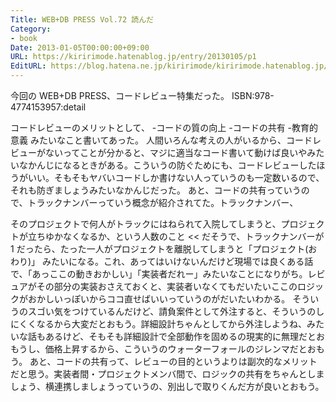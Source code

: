 ```yaml
---
Title: WEB+DB PRESS Vol.72 読んだ
Category:
- book
Date: 2013-01-05T00:00:00+09:00
URL: https://kiririmode.hatenablog.jp/entry/20130105/p1
EditURL: https://blog.hatena.ne.jp/kiririmode/kiririmode.hatenablog.jp/atom/entry/8454420450078210018
---
```



今回の WEB+DB PRESS、コードレビュー特集だった。
ISBN:978-4774153957:detail

コードレビューのメリットとして、
-コードの質の向上
-コードの共有
-教育的意義
みたいなこと書いてあった。
人間いろんな考えの人がいるから、コードレビューがないってことが分かると、マジに適当なコード書いて動けば良いやみたいなかんじになるときがある。こういうの防ぐためにも、コードレビューしたほうがいい。そもそもヤバいコードしか書けない人っていうのも一定数いるので、それも防ぎましょうみたいなかんじだった。
あと、コードの共有っていうので、トラックナンバーっていう概念が紹介されてた。トラックナンバー、
>>
そのプロジェクトで何人がトラックにはねられて入院してしまうと、プロジェクトが立ちゆかなくなるか、という人数のこと
<<
だそうで、トラックナンバーが 1 だったら、たった一人がプロジェクトを離脱してしまうと「プロジェクト(おわり)」 みたいになる。これ、あってはいけないんだけど現場では良くある話で、「あっここの動きおかしい」「実装者だれー」みたいなことになりがち。レビュアがその部分の実装おさえておくと、実装者いなくてもだいたいここのロジックがおかしいっぽいからココ直せばいいっていうのがだいたいわかる。
そういうのスゴい気をつけているんだけど、請負案件として外注すると、そういうのしにくくなるから大変だとおもう。詳細設計ちゃんとしてから外注しようね、みたいな話もあるけど、そもそも詳細設計で全部動作を固めるの現実的に無理だとおもうし、価格上昇するから、こういうのウォーターフォールのジレンマだとおもう。
あと、コードの共有って、レビューの目的というよりは副次的なメリットだと思う。実装者間・プロジェクトメンバ間で、ロジックの共有をちゃんとしましょう、横連携しましょうっていうの、別出しで取りくんだ方が良いとおもう。
